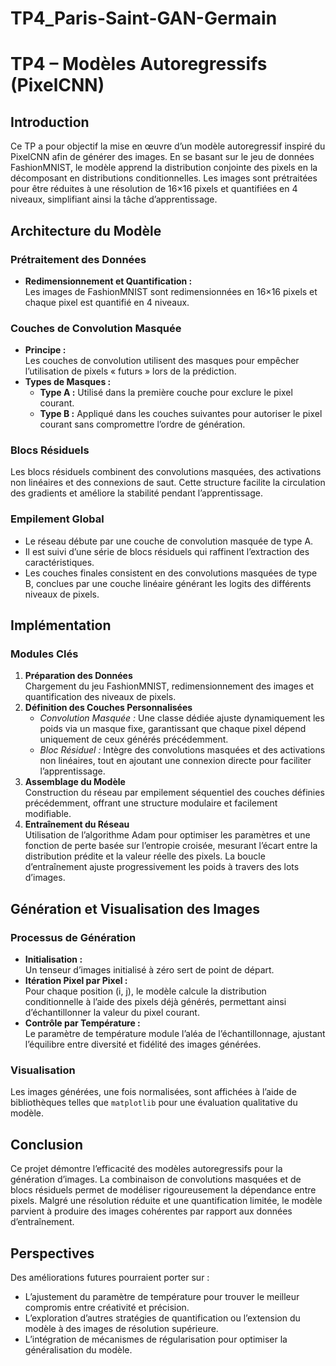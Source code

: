 # TP4_Paris-Saint-GAN-Germain
# TP4 – Modèles Autoregressifs (PixelCNN)

## Introduction
Ce TP a pour objectif la mise en œuvre d’un modèle autoregressif inspiré du PixelCNN afin de générer des images. En se basant sur le jeu de données FashionMNIST, le modèle apprend la distribution conjointe des pixels en la décomposant en distributions conditionnelles. Les images sont prétraitées pour être réduites à une résolution de 16×16 pixels et quantifiées en 4 niveaux, simplifiant ainsi la tâche d’apprentissage.

## Architecture du Modèle

### Prétraitement des Données
- **Redimensionnement et Quantification :**  
  Les images de FashionMNIST sont redimensionnées en 16×16 pixels et chaque pixel est quantifié en 4 niveaux.

### Couches de Convolution Masquée
- **Principe :**  
  Les couches de convolution utilisent des masques pour empêcher l’utilisation de pixels « futurs » lors de la prédiction.
- **Types de Masques :**
  - **Type A :** Utilisé dans la première couche pour exclure le pixel courant.
  - **Type B :** Appliqué dans les couches suivantes pour autoriser le pixel courant sans compromettre l’ordre de génération.

### Blocs Résiduels
Les blocs résiduels combinent des convolutions masquées, des activations non linéaires et des connexions de saut. Cette structure facilite la circulation des gradients et améliore la stabilité pendant l’apprentissage.

### Empilement Global
- Le réseau débute par une couche de convolution masquée de type A.
- Il est suivi d’une série de blocs résiduels qui raffinent l’extraction des caractéristiques.
- Les couches finales consistent en des convolutions masquées de type B, conclues par une couche linéaire générant les logits des différents niveaux de pixels.

## Implémentation

### Modules Clés
1. **Préparation des Données**  
   Chargement du jeu FashionMNIST, redimensionnement des images et quantification des niveaux de pixels.
2. **Définition des Couches Personnalisées**  
   - *Convolution Masquée :* Une classe dédiée ajuste dynamiquement les poids via un masque fixe, garantissant que chaque pixel dépend uniquement de ceux générés précédemment.  
   - *Bloc Résiduel :* Intègre des convolutions masquées et des activations non linéaires, tout en ajoutant une connexion directe pour faciliter l’apprentissage.
3. **Assemblage du Modèle**  
   Construction du réseau par empilement séquentiel des couches définies précédemment, offrant une structure modulaire et facilement modifiable.
4. **Entraînement du Réseau**  
   Utilisation de l’algorithme Adam pour optimiser les paramètres et une fonction de perte basée sur l’entropie croisée, mesurant l’écart entre la distribution prédite et la valeur réelle des pixels. La boucle d’entraînement ajuste progressivement les poids à travers des lots d’images.

## Génération et Visualisation des Images

### Processus de Génération
- **Initialisation :**  
  Un tenseur d’images initialisé à zéro sert de point de départ.
- **Itération Pixel par Pixel :**  
  Pour chaque position (i, j), le modèle calcule la distribution conditionnelle à l’aide des pixels déjà générés, permettant ainsi d’échantillonner la valeur du pixel courant.
- **Contrôle par Température :**  
  Le paramètre de température module l’aléa de l’échantillonnage, ajustant l’équilibre entre diversité et fidélité des images générées.

### Visualisation
Les images générées, une fois normalisées, sont affichées à l’aide de bibliothèques telles que `matplotlib` pour une évaluation qualitative du modèle.

## Conclusion
Ce projet démontre l’efficacité des modèles autoregressifs pour la génération d’images. La combinaison de convolutions masquées et de blocs résiduels permet de modéliser rigoureusement la dépendance entre pixels. Malgré une résolution réduite et une quantification limitée, le modèle parvient à produire des images cohérentes par rapport aux données d’entraînement.

## Perspectives
Des améliorations futures pourraient porter sur :
- L’ajustement du paramètre de température pour trouver le meilleur compromis entre créativité et précision.
- L’exploration d’autres stratégies de quantification ou l’extension du modèle à des images de résolution supérieure.
- L’intégration de mécanismes de régularisation pour optimiser la généralisation du modèle.
